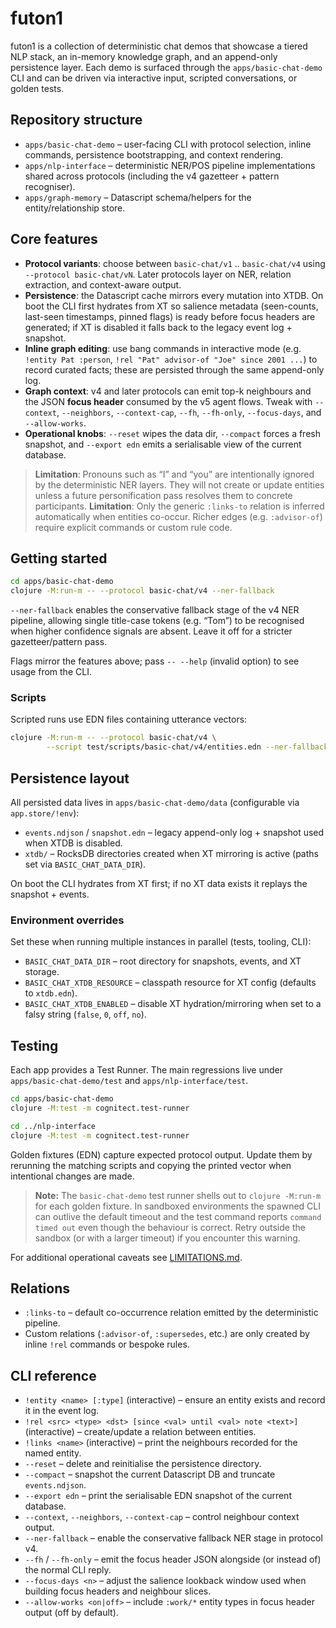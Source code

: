 # futon1

futon1 is a collection of deterministic chat demos that showcase a tiered NLP
stack, an in-memory knowledge graph, and an append-only persistence layer. Each
demo is surfaced through the `apps/basic-chat-demo` CLI and can be driven via
interactive input, scripted conversations, or golden tests.

## Repository structure

- `apps/basic-chat-demo` – user-facing CLI with protocol selection, inline
  commands, persistence bootstrapping, and context rendering.
- `apps/nlp-interface` – deterministic NER/POS pipeline implementations shared
  across protocols (including the v4 gazetteer + pattern recogniser).
- `apps/graph-memory` – Datascript schema/helpers for the entity/relationship
  store.

## Core features

- **Protocol variants**: choose between `basic-chat/v1` .. `basic-chat/v4` using
  `--protocol basic-chat/vN`. Later protocols layer on NER, relation extraction,
  and context-aware output.
- **Persistence**: the Datascript cache mirrors every mutation into XTDB. On
  boot the CLI first hydrates from XT so salience metadata (seen-counts,
  last-seen timestamps, pinned flags) is ready before focus headers are
  generated; if XT is disabled it falls back to the legacy event log + snapshot.
- **Inline graph editing**: use bang commands in interactive mode (e.g.
  `!entity Pat :person`, `!rel "Pat" advisor-of "Joe" since 2001 ...`) to record
  curated facts; these are persisted through the same append-only log.
- **Graph context**: v4 and later protocols can emit top-k neighbours and the
  JSON **focus header** consumed by the v5 agent flows. Tweak with `--context`,
  `--neighbors`, `--context-cap`, `--fh`, `--fh-only`, `--focus-days`, and
  `--allow-works`.
- **Operational knobs**: `--reset` wipes the data dir, `--compact` forces a
  fresh snapshot, and `--export edn` emits a serialisable view of the current
  database.

> **Limitation**: Pronouns such as “I” and “you” are intentionally ignored by
> the deterministic NER layers. They will not create or update entities unless a
> future personification pass resolves them to concrete participants.
> **Limitation**: Only the generic `:links-to` relation is inferred automatically
> when entities co-occur. Richer edges (e.g. `:advisor-of`) require explicit
> commands or custom rule code.

## Getting started

```bash
cd apps/basic-chat-demo
clojure -M:run-m -- --protocol basic-chat/v4 --ner-fallback
```

`--ner-fallback` enables the conservative fallback stage of the v4 NER pipeline,
allowing single title-case tokens (e.g. “Tom”) to be recognised when higher
confidence signals are absent. Leave it off for a stricter gazetteer/pattern
pass.

Flags mirror the features above; pass `-- --help` (invalid option) to see usage
from the CLI.

### Scripts

Scripted runs use EDN files containing utterance vectors:

```bash
clojure -M:run-m -- --protocol basic-chat/v4 \
        --script test/scripts/basic-chat/v4/entities.edn --ner-fallback
```

## Persistence layout

All persisted data lives in `apps/basic-chat-demo/data` (configurable via
`app.store/!env`):

- `events.ndjson` / `snapshot.edn` – legacy append-only log + snapshot used when
  XTDB is disabled.
- `xtdb/` – RocksDB directories created when XT mirroring is active (paths set
  via `BASIC_CHAT_DATA_DIR`).

On boot the CLI hydrates from XT first; if no XT data exists it replays the
snapshot + events.

### Environment overrides

Set these when running multiple instances in parallel (tests, tooling, CLI):

- `BASIC_CHAT_DATA_DIR` – root directory for snapshots, events, and XT storage.
- `BASIC_CHAT_XTDB_RESOURCE` – classpath resource for XT config (defaults to
  `xtdb.edn`).
- `BASIC_CHAT_XTDB_ENABLED` – disable XT hydration/mirroring when set to a
  falsy string (`false`, `0`, `off`, `no`).

## Testing

Each app provides a Test Runner. The main regressions live under
`apps/basic-chat-demo/test` and `apps/nlp-interface/test`.

```bash
cd apps/basic-chat-demo
clojure -M:test -m cognitect.test-runner

cd ../nlp-interface
clojure -M:test -m cognitect.test-runner
```

Golden fixtures (EDN) capture expected protocol output. Update them by rerunning
the matching scripts and copying the printed vector when intentional changes are
made.

> **Note:** The `basic-chat-demo` test runner shells out to `clojure -M:run-m`
> for each golden fixture. In sandboxed environments the spawned CLI can outlive
> the default timeout and the test command reports `command timed out` even
> though the behaviour is correct. Retry outside the sandbox (or with a larger
> timeout) if you encounter this warning.

For additional operational caveats see [LIMITATIONS.md](LIMITATIONS.md).

## Relations

- `:links-to` – default co-occurrence relation emitted by the deterministic
  pipeline.
- Custom relations (`:advisor-of`, `:supersedes`, etc.) are only created by
  inline `!rel` commands or bespoke rules.

## CLI reference

- `!entity <name> [:type]` (interactive) – ensure an entity exists and record it
  in the event log.
- `!rel <src> <type> <dst> [since <val> until <val> note <text>]` (interactive)
  – create/update a relation between entities.
- `!links <name>` (interactive) – print the neighbours recorded for the named
  entity.
- `--reset` – delete and reinitialise the persistence directory.
- `--compact` – snapshot the current Datascript DB and truncate
  `events.ndjson`.
- `--export edn` – print the serialisable EDN snapshot of the current database.
- `--context`, `--neighbors`, `--context-cap` – control neighbour context output.
- `--ner-fallback` – enable the conservative fallback NER stage in protocol v4.
- `--fh` / `--fh-only` – emit the focus header JSON alongside (or instead of)
  the normal CLI reply.
- `--focus-days <n>` – adjust the salience lookback window used when building
  focus headers and neighbour slices.
- `--allow-works <on|off>` – include `:work/*` entity types in focus header
  output (off by default).
